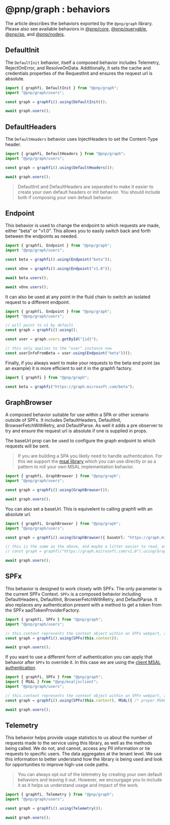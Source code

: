 # @pnp/graph : behaviors

The article describes the behaviors exported by the `@pnp/graph` library. Please also see available behaviors in [@pnp/core](../core/behaviors.md), [@pnp/queryable](../queryable/behaviors.md), [@pnp/sp](../sp/behaviors.md), and [@pnp/nodejs](../nodejs/behaviors.md).

## DefaultInit

The `DefaultInit` behavior, itself a composed behavior includes Telemetry, RejectOnError, and ResolveOnData. Additionally, it sets the cache and credentials properties of the RequestInit and ensures the request url is absolute.

```TypeScript
import { graphfi, DefaultInit } from "@pnp/graph";
import "@pnp/graph/users";

const graph = graphfi().using(DefaultInit());

await graph.users();
```

## DefaultHeaders

The `DefaultHeaders` behavior uses InjectHeaders to set the Content-Type header.

```TypeScript
import { graphfi, DefaultHeaders } from "@pnp/graph";
import "@pnp/graph/users";

const graph = graphfi().using(DefaultHeaders());

await graph.users();
```

> DefaultInit and DefaultHeaders are separated to make it easier to create your own default headers or init behavior. You should include both if composing your own default behavior.

## Endpoint

This behavior is used to change the endpoint to which requests are made, either "beta" or "v1.0". This allows you to easily switch back and forth between the endpoints as needed.

```TypeScript
import { graphfi, Endpoint } from "@pnp/graph";
import "@pnp/graph/users";

const beta = graphfi().using(Endpoint("beta"));

const vOne = graphfi().using(Endpoint("v1.0"));

await beta.users();

await vOne.users();
```

It can also be used at any point in the fluid chain to switch an isolated request to a different endpoint.

```TypeScript
import { graphfi, Endpoint } from "@pnp/graph";
import "@pnp/graph/users";

// will point to v1 by default
const graph = graphfi().using();

const user = graph.users.getById("{id}");

// this only applies to the "user" instance now
const userInfoFromBeta = user.using(Endpoint("beta"))();
```

Finally, if you always want to make your requests to the beta end point (as an example) it is more efficient to set it in the graphfi factory.

```TypeScript
import { graphfi } from "@pnp/graph";

const beta = graphfi("https://graph.microsoft.com/beta");
```

## GraphBrowser

A composed behavior suitable for use within a SPA or other scenario outside of SPFx. It includes DefaultHeaders, DefaultInit, BrowserFetchWithRetry, and DefaultParse. As well it adds a pre observer to try and ensure the request url is absolute if one is supplied in props.

The baseUrl prop can be used to configure the graph endpoint to which requests will be sent.

> If you are building a SPA you likely need to handle authentication. For this we support the [msal library](../concepts/authentication.md#MSAL-in-Browser) which you can use directly or as a pattern to roll your own MSAL implementation behavior.

```TypeScript
import { graphfi, GraphBrowser } from "@pnp/graph";
import "@pnp/graph/users";

const graph = graphfi().using(GraphBrowser());

await graph.users();
```

You can also set a baseUrl. This is equivelent to calling graphfi with an absolute url.

```TypeScript
import { graphfi, GraphBrowser } from "@pnp/graph";
import "@pnp/graph/users";

const graph = graphfi().using(GraphBrowser({ baseUrl: "https://graph.microsoft.com/v1.0" }));

// this is the same as the above, and maybe a litter easier to read, and is more efficient
// const graph = graphfi("https://graph.microsoft.com/v1.0").using(GraphBrowser());

await graph.users();
```

## SPFx

This behavior is designed to work closely with SPFx. The only parameter is the current SPFx Context. `SPFx` is a composed behavior including DefaultHeaders, DefaultInit, BrowserFetchWithRetry, and DefaultParse. It also replaces any authentication present with a method to get a token from the SPFx aadTokenProviderFactory.

```TypeScript
import { graphfi, SPFx } from "@pnp/graph";
import "@pnp/graph/users";

// this.context represents the context object within an SPFx webpart, application customizer, or ACE.
const graph = graphfi().using(SPFx(this.context));

await graph.users();
```

If you want to use a different form of authentication you can apply that behavior after `SPFx` to override it. In this case we are using the [client MSAL authentication](../msaljsclient).

```TypeScript
import { graphfi, SPFx } from "@pnp/graph";
import { MSAL } from "@pnp/msaljsclient";
import "@pnp/graph/users";

// this.context represents the context object within an SPFx webpart, application customizer, or ACE.
const graph = graphfi().using(SPFx(this.context), MSAL({ /* proper MSAL settings */}));

await graph.users();
```

## Telemetry

This behavior helps provide usage statistics to us about the number of requests made to the service using this library, as well as the methods being called. We do not, and cannot, access any PII information or tie requests to specific users. The data aggregates at the tenant level. We use this information to better understand how the library is being used and look for opportunities to improve high-use code paths.

> You can always opt out of the telemetry by creating your own default behaviors and leaving it out. However, we encourgage you to include it as it helps us understand usage and impact of the work.

```TypeScript
import { graphfi, Telemetry } from "@pnp/graph";
import "@pnp/graph/users";

const graph = graphfi().using(Telemetry());

await graph.users();
```
